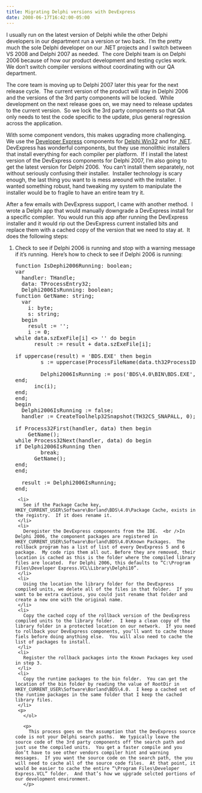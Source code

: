 ```yaml
---
title: Migrating Delphi versions with DevExpress
date: 2008-06-17T16:42:00-05:00
---
```

I usually run on the latest version of Delphi while the other Delphi developers in our department run a version or two back.  I’m the pretty much the sole Delphi developer on our .NET projects and I switch between VS 2008 and Delphi 2007 as needed.  The core Delphi team is on Delphi 2006 because of how our product development and testing cycles work.  We don’t switch compiler versions without coordinating with our QA department.

The core team is moving up to Delphi 2007 later this year for the next release cycle.  The current version of the product will stay in Delphi 2006 and the versions of the 3rd party components will be locked.  While development on the next release goes on, we may need to release updates to the current version.  So we lock the 3rd party components so that QA only needs to test the code specific to the update, plus general regression across the application.

With some component vendors, this makes upgrading more challenging.  We use the [Developer Express](http://www.devexpress.com/) components for [Delphi Win32](http://www.devexpress.com/Products/VCL/ExQuantumPack/ "The QuantumPack™ for Delphi and C++Builder") and for [.NET](http://www.devexpress.com/Products/NET/DXperience/).  DevExpress has wonderful components, but they use monolithic installers that install everything for each compiler per platform.  If I install the latest version of the DevExpress components for Delphi 2007, I’m also going to get the latest version for Delphi 2006.  You can’t install them separately, not without seriously confusing their installer.  Installer technology is scary enough, the last thing you want to is mess areound with the installer.  I wanted something robust, hand tweaking my system to manipulate the installer would be to fragile to have an entire team try it.

After a few emails with DevExpress support, I came with another method.  I wrote a Delphi app that would manually downgrade a DevExpress install for a specific compiler.  You would run this app after running the DevExpress installer and it would rip out the DevExpress current installed bits and replace them with a cached copy of the version that we need to stay at.  It does the following steps:

  1. Check to see if Delphi 2006 is running and stop with a warning message if it’s running.  Here’s how to check to see if Delphi 2006 is running: <div>
      <pre><span>function</span> IsDephi2006Running: <span>boolean</span>;<br />var<br />  handler: THandle;<br />  data: TProcessEntry32;<br />  Delphi2006IsRunning: <span>boolean</span>;<br /><span>function</span> GetName: <span>string</span>;<br />  var<br />    i: <span>byte</span>;<br />    s: <span>string</span>;<br />  begin<br />    result := <span>'';</span><br />    i := 0;<br /><span>while</span> data.szExeFile[i] &lt;> <span>'' do begin</span><br />      result := result + data.szExeFile[i];<br /><br /><span>if</span> uppercase(result) = <span>'BDS.EXE' then begin</span><br />        s := uppercase(ProcessFileName(data.th32ProcessID));<br /><br />        Delphi2006IsRunning := pos(<span>'BDS\4.0\BIN\BDS.EXE', s) > 0;</span><br /><span>end</span>;<br />      inc(i);<br /><span>end</span>;<br /><span>end</span>;<br />begin<br />  Delphi2006IsRunning := <span>false</span>;<br />  handler := CreateToolhelp32Snapshot(TH32CS_SNAPALL, 0);<br /><br /><span>if</span> Process32First(handler, data) <span>then</span> begin<br />    GetName();<br /><span>while</span> Process32Next(handler, data) <span>do</span> begin<br /><span>if</span> Delphi2006IsRunning <span>then</span><br />        break;<br />      GetName();<br /><span>end</span>;<br /><span>end</span>;<br /><br />  result := Delphi2006IsRunning;<br /><span>end</span>;</pre>
      
      <p>
        </div> 
        
        <p>
          </li> 
          
          <li>
            See if the Package Cache key, HKEY_CURRENT_USER\Software\Borland\BDS\4.0\Package Cache, exists in the registry.  If it does rename it.
          </li>
          <li>
            Deregister the DevExpress components from the IDE.  <br />In Delphi 2006, the component packages are registered in HKEY_CURRENT_USER\Software\Borland\BDS\4.0\Known Packages.  The rollback program has a list of list of every DevExpress 5 and 6 package.  My code rips them all out. Before they are removed, their location is cached as this is the folder where the compiled library files are located.  For Delphi 2006, this defaults to “C:\Program Files\Developer Express.VCL\Library\Delphi10”.
          </li>
          <li>
            Using the location the library folder for the DevExpress compiled units, we delete all of the files in that folder.  If you want to be extra cautious, you could just rename that folder and create a new one with the original name.
          </li>
          <li>
            Copy the cached copy of the rollback version of the DevExpress compiled units to the library folder.  I keep a clean copy of the library folder in a protected location on our network.  If you need to rollback your DevExpress components, you’ll want to cache those fiels before doing anything else.  You will also need to cache the list of packages to install.
          </li>
          <li>
            Register the rollback packages into the Known Packages key used in step 3.
          </li>
          <li>
            Copy the runtime packages to the bin folder.  You can get the location of the bin folder by reading the value of RootDir in HKEY_CURRENT_USER\Software\Borland\BDS\4.0.  I keep a cached set of the runtime packages in the same folder that I keep the cached library files.
          </li>
          <p>
            </ol> 
            
            <p>
              This process goes on the assumption that the DevExpress source code is not your Delphi search paths.  We typically leave the source code of the 3rd party components off the search path and just use the compiled units.  You get a faster compile and you don’t have to see other vendors compiler hint and warning messages.  If you want the source code on the search path, the you will need to cache all of the source code files.  At that point, it would be easier to cache the entire “\Program Files\Developer Express.VCL” folder.  And that’s how we upgrade selcted portions of our development environment.
            </p>
